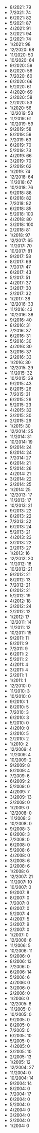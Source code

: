 *  8/2021: 79
*  7/2021: 74
*  6/2021: 82
*  5/2021: 87
*  4/2021: 91
*  3/2021: 94
*  2/2021: 74
*  1/2021: 98
*  12/2020: 68
*  11/2020: 50
*  10/2020: 64
*  9/2020: 59
*  8/2020: 56
*  7/2020: 60
*  6/2020: 66
*  5/2020: 61
*  4/2020: 69
*  3/2020: 58
*  2/2020: 53
*  1/2020: 56
*  12/2019: 58
*  11/2019: 61
*  10/2019: 59
*  9/2019: 58
*  8/2019: 59
*  7/2019: 63
*  6/2019: 70
*  5/2019: 73
*  4/2019: 66
*  3/2019: 70
*  2/2019: 62
*  1/2019: 74
*  12/2018: 64
*  11/2018: 67
*  10/2018: 76
*  9/2018: 88
*  8/2018: 82
*  7/2018: 82
*  6/2018: 85
*  5/2018: 100
*  4/2018: 80
*  3/2018: 100
*  2/2018: 81
*  1/2018: 97
*  12/2017: 65
*  11/2017: 70
*  10/2017: 81
*  9/2017: 58
*  8/2017: 69
*  7/2017: 47
*  6/2017: 43
*  5/2017: 51
*  4/2017: 37
*  3/2017: 30
*  2/2017: 32
*  1/2017: 38
*  12/2016: 33
*  11/2016: 43
*  10/2016: 38
*  9/2016: 40
*  8/2016: 31
*  7/2016: 37
*  6/2016: 31
*  5/2016: 30
*  4/2016: 30
*  3/2016: 37
*  2/2016: 33
*  1/2016: 30
*  12/2015: 29
*  11/2015: 32
*  10/2015: 39
*  9/2015: 43
*  8/2015: 26
*  7/2015: 31
*  6/2015: 29
*  5/2015: 23
*  4/2015: 33
*  3/2015: 30
*  2/2015: 29
*  1/2015: 30
*  12/2014: 25
*  11/2014: 31
*  10/2014: 19
*  9/2014: 24
*  8/2014: 24
*  7/2014: 27
*  6/2014: 21
*  5/2014: 26
*  4/2014: 21
*  3/2014: 22
*  2/2014: 25
*  1/2014: 25
*  12/2013: 17
*  11/2013: 17
*  10/2013: 21
*  9/2013: 22
*  8/2013: 22
*  7/2013: 32
*  6/2013: 24
*  5/2013: 21
*  4/2013: 23
*  3/2013: 22
*  2/2013: 27
*  1/2013: 16
*  12/2012: 20
*  11/2012: 18
*  10/2012: 21
*  9/2012: 21
*  8/2012: 13
*  7/2012: 21
*  6/2012: 21
*  5/2012: 19
*  4/2012: 18
*  3/2012: 24
*  2/2012: 12
*  1/2012: 17
*  12/2011: 14
*  11/2011: 12
*  10/2011: 15
*  9/2011: 11
*  8/2011: 9
*  7/2011: 9
*  6/2011: 2
*  5/2011: 2
*  4/2011: 4
*  3/2011: 4
*  2/2011: 1
*  1/2011: 1
*  12/2010: 0
*  11/2010: 3
*  10/2010: 0
*  9/2010: 1
*  8/2010: 5
*  7/2010: 3
*  6/2010: 3
*  5/2010: 0
*  4/2010: 0
*  3/2010: 5
*  2/2010: 2
*  1/2010: 2
*  12/2009: 4
*  11/2009: 4
*  10/2009: 2
*  9/2009: 8
*  8/2009: 4
*  7/2009: 6
*  6/2009: 2
*  5/2009: 0
*  4/2009: 7
*  3/2009: 13
*  2/2009: 0
*  1/2009: 0
*  12/2008: 0
*  11/2008: 3
*  10/2008: 0
*  9/2008: 3
*  8/2008: 3
*  7/2008: 0
*  6/2008: 0
*  5/2008: 6
*  4/2008: 0
*  3/2008: 6
*  2/2008: 6
*  1/2008: 6
*  12/2007: 21
*  11/2007: 10
*  10/2007: 0
*  9/2007: 8
*  8/2007: 0
*  7/2007: 0
*  6/2007: 0
*  5/2007: 4
*  4/2007: 5
*  3/2007: 9
*  2/2007: 0
*  1/2007: 0
*  12/2006: 6
*  11/2006: 5
*  10/2006: 11
*  9/2006: 0
*  8/2006: 13
*  7/2006: 0
*  6/2006: 14
*  5/2006: 6
*  4/2006: 0
*  3/2006: 0
*  2/2006: 0
*  1/2006: 0
*  12/2005: 8
*  11/2005: 0
*  10/2005: 0
*  9/2005: 0
*  8/2005: 0
*  7/2005: 0
*  6/2005: 10
*  5/2005: 0
*  4/2005: 0
*  3/2005: 10
*  2/2005: 13
*  1/2005: 12
*  12/2004: 27
*  11/2004: 0
*  10/2004: 14
*  9/2004: 14
*  8/2004: 0
*  7/2004: 17
*  6/2004: 0
*  5/2004: 0
*  4/2004: 0
*  3/2004: 0
*  2/2004: 0
*  1/2004: 0